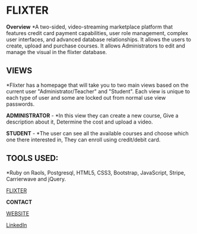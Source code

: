 # FLIXTER

**Overview**
*A two-sided, video-streaming marketplace platform that features credit card payment capabilities, user role management, complex user interfaces, and advanced database relationships. It allows the users to create, upload and purchase courses. It allows Administrators to edit and manage the visual in the flixter database.

## VIEWS
*Flixter has a homepage that will take you to two main views based on the current user "Administrator/Teacher" and "Student". Each view is unique to each type of user and some are locked out from normal use view passwords.

**ADMINISTRATOR** - *In this view they can create a new course, Give a description about it, Determine the cost and upload a video.

**STUDENT** - *The user can see all the available courses and choose which one there interested in, They can enroll using credit/debit card.

## TOOLS USED:
*Ruby on Raols, Postgresql, HTML5, CSS3, Bootstrap, JavaScript,
Stripe, Carrierwave and jQuery.

[FLIXTER](https://flixter-peter-omunyidde.herokuapp.com/)

**CONTACT**

[WEBSITE](https://omunyidde-p.netlify.com)

[LinkedIn](https://www.linkedin.com/in/peter-omunyidde/)

